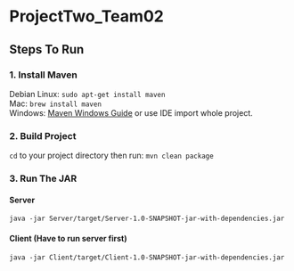 # ProjectTwo_Team02

## Steps To Run

### 1. Install Maven
Debian Linux: `sudo apt-get install maven`\
Mac: `brew install maven`\
Windows: [Maven Windows Guide](https://maven.apache.org/guides/getting-started/windows-prerequisites.html) or use IDE import whole project.

### 2. Build Project

`cd` to your project directory then run: `mvn clean package`

### 3. Run The JAR
#### Server
`java -jar Server/target/Server-1.0-SNAPSHOT-jar-with-dependencies.jar `
#### Client (Have to run server first)
`java -jar Client/target/Client-1.0-SNAPSHOT-jar-with-dependencies.jar` 
